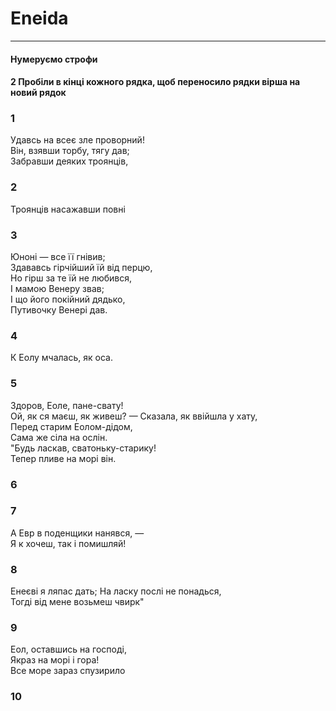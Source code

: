 # Eneida
---
#### Нумеруємо строфи
#### 2 Пробіли в кінці кожного рядка, щоб переносило рядки вірша на новий рядок


### 1
Удавсь на всеє зле проворний!  
Він, взявши торбу, тягу дав;  
Забравши деяких троянців,  
### 2
Троянців насажавши повні  
### 3
Юноні — все її гнівив;  
Здававсь гірчійший їй від перцю,  
Но гірш за те їй не любився,  
І мамою Венеру звав;  
І що його покійний дядько,  
Путивочку Венері дав.
### 4
К Еолу мчалась, як оса.  
### 5
Здоров, Еоле, пане-свату!  
Ой, як ся маєш, як живеш? —
Сказала, як ввійшла у хату,  
Перед старим Еолом-дідом,  
Сама же сіла на ослін.  
"Будь ласкав, сватоньку-старику!  
Тепер пливе на морі він.  
### 6
### 7
А Евр в поденщики нанявся, —  
Я к хочеш, так і помишляй!  
### 8
Енеєві я ляпас дать; 
На ласку послі не понадься,  
Тогді від мене возьмеш чвирк"  
### 9
Еол, оставшись на господі,  
Якраз на морі і гора!  
Все море зараз спузирило  
### 10
